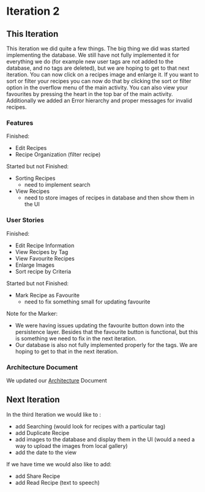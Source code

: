 # Iteration 2

## This Iteration
This iteration we did quite a few things. The big thing we did was started implementing the database. We still have not fully implemented it for everything we do (for example new user tags are not added to the database, and no tags are deleted), but we are hoping to get to that next iteration. You can now click on a recipes image and enlarge it. If you want to sort or filter your recipes you can now do that by clicking the sort or filter option in the overflow menu of the main activity. You can also view your favourites by pressing the heart in the top bar of the main activity. Additionally we added an Error hierarchy and proper messages for invalid recipes.

### Features
Finished:
- Edit Recipes
- Recipe Organization (filter recipe)


Started but not Finished:
- Sorting Recipes
    - need to implement search
- View Recipes
    - need to store images of recipes in database and then show them in the UI


### User Stories
Finished:
- Edit Recipe Information
- View Recipes by Tag
- View Favourite Recipes
- Enlarge Images
- Sort recipe by Criteria

Started but not Finished:
- Mark Recipe as Favourite
    - need to fix something small for updating favourite


Note for the Marker:
- We were having issues updating the favourite button down into the persistence layer. Besides that the favourite button is functional, but this is something we need to fix in the next iteration.
- Our database is also not fully implemented properly for the tags. We are hoping to get to that in the next iteration.

### Architecture Document
We updated our [Architecture](https://code.cs.umanitoba.ca/comp3350-summer2019/cook-eBook/blob/develop/docs/Architecture.md) Document

## Next Iteration
In the third Iteration we would like to :
- add Searching (would look for recipes with a particular tag)
- add Duplicate Recipe
- add images to the database and display them in the UI (would a need a way to upload the images from local gallery)
- add the date to the view

If we have time we would also like to add:
- add Share Recipe
- add Read Recipe (text to speech)

